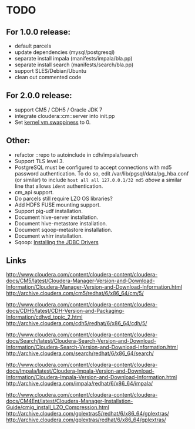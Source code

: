 # TODO
## For 1.0.0 release:

* default parcels
* update dependencies (mysql/postgresql)
* separate install impala (manifests/impala/bla.pp)
* separate install search (manifests/search/bla.pp)
* support SLES/Debian/Ubuntu
* clean out commented code

## For 2.0.0 release:

* support CM5 / CDH5 / Oracle JDK 7
* integrate cloudera::cm::server into init.pp
* Set [kernel vm.swappiness](http://www.cloudera.com/content/cloudera-content/cloudera-docs/CDH5/latest/CDH5-Installation-Guide/cdh5ig_topic_11_6.html) to 0.

## Other:

* refactor ::repo to autoinclude in cdh/impala/search
* Support TLS level 3.
* PostgreSQL must be configured to accept connections with md5 password authentication.  To do so, edit /var/lib/pgsql/data/pg_hba.conf (or similar) to include `host all all 127.0.0.1/32 md5` *above* a similar line that allows `ident` authentication.
* cm_api support.
* Do parcels still require LZO OS libraries?
* Add HDFS FUSE mounting support.
* Support pig-udf installation.
* Document hive-server installation.
* Document hive-metastore installation.
* Document sqoop-metastore installation.
* Document whirr installation.
* Sqoop: [Installing the JDBC Drivers](http://www.cloudera.com/content/cloudera-content/cloudera-docs/CDH5/latest/CDH5-Installation-Guide/cdh5ig_topic_13_7.html)

## Links

http://www.cloudera.com/content/cloudera-content/cloudera-docs/CM5/latest/Cloudera-Manager-Version-and-Download-Information/Cloudera-Manager-Version-and-Download-Information.html
http://archive.cloudera.com/cm5/redhat/6/x86_64/cm/5/

http://www.cloudera.com/content/cloudera-content/cloudera-docs/CDH5/latest/CDH-Version-and-Packaging-Information/cdhvd_topic_2.html
http://archive.cloudera.com/cdh5/redhat/6/x86_64/cdh/5/

http://www.cloudera.com/content/cloudera-content/cloudera-docs/Search/latest/Cloudera-Search-Version-and-Download-Information/Cloudera-Search-Version-and-Download-Information.html
http://archive.cloudera.com/search/redhat/6/x86_64/search/

http://www.cloudera.com/content/cloudera-content/cloudera-docs/Impala/latest/Cloudera-Impala-Version-and-Download-Information/Cloudera-Impala-Version-and-Download-Information.html
http://archive.cloudera.com/impala/redhat/6/x86_64/impala/

http://www.cloudera.com/content/cloudera-content/cloudera-docs/CM4Ent/latest/Cloudera-Manager-Installation-Guide/cmig_install_LZO_Compression.html
http://archive.cloudera.com/gplextras5/redhat/6/x86_64/gplextras/
http://archive.cloudera.com/gplextras/redhat/6/x86_64/gplextras/

